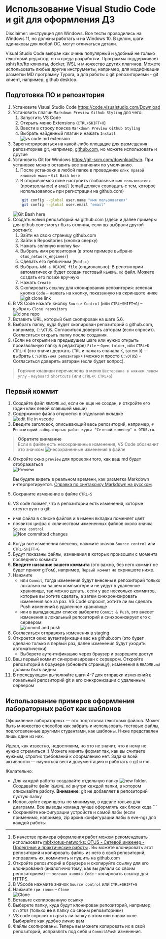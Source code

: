 # Использование Visual Studio Code и git для оформления ДЗ

Disclaimer: инструкция для Windows. Все тесты проводились на Windows 11, но должны работать и на Windows 10. В целом, шаги одинаковы для любой ОС, могут отличаться детали.


Visual Studio Code выбран как очень популярный и удобный не только текстовый редактор, но и среда разработки. Программа поддерживает ssh/sftp/ftp клиенты, docker, WSL и множество других плагинов. 
Можете использовать любые другие инструменты, например, для модификации разметки MD программу Typora, а  для работы с git репозиториями - git клиент, например, github desktop.



## Подготовка ПО и репозитория

1. Установите Visual Studio Code https://code.visualstudio.com/Download
1. Установить плагин `Markdown Preview Github Styling` для чего:
    1. Запустить VS Code
    1. Открыть меню Extensions (`CTRL+SHIFT+X`)
    1. Ввести в строку поиска `Markdown Preview Github Styling`
    1. Выбрать найденный плагин и нажать `Install`  
    ![vs code md extension](screenshots/vsc_extension_md.png)
1. Зарегистрироваться на какой-либо площадке для размещения репозиториев git, например, [github.com](https://github.com/), но можете использовать и другие
1. Установить Git for Windows https://git-scm.com/download/win. При установке можно оставить все значения по умолчанию.
    1. После установки в любой папке в проводнике `клик правой кнопкой мыши` -  `Git Bash here`
    1. В открывшемся окне настроить глобальные `имя пользователя` (произвольное) и `email` (email должен совпадать с тем, которое использовалось при регистрации на github.com)
    ```bash
        git config --global user.name "имя пользователя"
        git config --global user.email "email"
    ```
    ![Git Bash here](screenshots/git_bash_here.png)
1. Создать новый репозиторий на github.com (здесь и далее примеры для github.com; могут  быть отличия, если вы выбрали другой хостинг):
    1. Зайти на свою страницу github.com
    1. Зайти в Repositories (кнопка сверху) 
    1. Нажать зеленую кнопку `New`
    1. Выбрать имя репозитория (в этом примере выбрано `otus_network_engineer`)
    1. Сделать его публичным (`Public`)
    1. Выбрать `Add a README file` (опционально). В репозитории автоматически будет создан тестовый `README.md` файл. Можете создать его позже вручную
    1. Нажать `Create`
    1. Скопировать ссылку для клонирования репозитория: зеленая кнопка `Code` – нажать на кнопку, показанную на скриншоте ниже  
    ![git clone link](screenshots/git_clone_link.png)
1. В VS Code нажать кнопку `Source Control` (или `CTRL+SHIFT+G`) – выбрать `Clone repository`  
![clone repo](screenshots/vsc_source_control_clone.png)
1. Вставить URL, который был скопирован на шаге 5.6.
1. Выбрать папку, куда будет скопирован репозиторий с github.com, например, `C:\OTUS`. Согласиться доверять авторам (если спросит). Согласиться открыть папку после создания.
1. (Если не открыли на предыдущем шаге или нужно открыть произвольную папку в редакторе) `File` – `Open folder`, или `CTRL+K CTRL+O` (это значит держать `CTRL` и нажать сначала `K`, затем `O`) — выбрать `C:\OTUS\имя репозитория` (можно и просто `C:\OTUS`) -  Согласиться доверять авторам (если будет вопрос).
>Горячие клавиши перечислены в меню `Шестеренка в нижнем левом углу` - `Keyboard Shortcuts` (или `CTRL+K CTRL+S`)


## Первый коммит
1. Создайте файл `README.md`, если он еще не создан, и откройте его (один клик левой клавишей мыши)
1. Содержимое файла откроется в отдельной вкладке  
![edit file in vscode](screenshots/vsc_edit_file.png)
1. Введите заголовок, описывающий весь репозиторий, например,       `# Репозиторий лабораторных работ курса "Сетевой инженер" в OTUS.ru`. <br>
> **Обратите внимание**  
> Если в файле есть несохраненные изменения, VS Code обозначит это значком ![несохраненные изменения в файле](screenshots/vsc_changes_not_saved.png)
4. Откройте окно `preview` для проверки того, как ваш md будет отображаться  
![Preview](screenshots/vsc_review_button.png)  

    Вы будете видеть в реальном времени, как разметка Markdown интерпретируется. [Справка по синтаксису Markdown на русском](https://github.com/sandino/Markdown-Cheatsheet)
4. Сохраните изменение в файле `CTRL+S`
4. VS code поймет, что в репозитории есть изменения, которые отсутствуют в git:
* имя файла в списке файлов и в имени вкладки поменяет цвет
* появится цифра с количеством измененных файлов около значка `Source control`  
![Non committed changes](screenshots/vsc_changes_not_committed.png)
4. Когда все изменения внесены, нажмите значок `Source control` или `CTRL+SHIFT+G`
4. Будут показаны файлы, изменения в которых произошли с момента последнего коммита
4. **Введите название вашего коммита** (это важно, без него коммит не будет принят git’ом), например, `Первый коммит` на скриншоте ниже.
4. Нажмите  
    * или `Commit`, тогда изменения будут внесены в репозиторий только локально на вашем компьютере и не уйдут в удаленное хранилище, так можно делать, если у вас несколько коммитов, которые вы хотите сделать, а затем синхронизировать изменения все за раз. VS Code спросит, хотите ли вы сделать Push изменений в удаленное хранилище
    * или в выпадающем списке выберите `Commit & Push`, это внесет изменения в локальный репозиторий и синхронизирует его с сервером  
    ![commit and push](screenshots/vsc_commit.png)
4. Согласиться отправлять изменения в staging
4. Откроется окно аутентификации вас на github.com (это будет сделано только в первый раз, далее изменения будут уходить автоматически)
    * Выберете аутентификацию через браузер и разрешите доступ
4. Ваш первый коммит синхронизирован с сервером. Откройте репозиторий в браузере (обновите страницу), изменения в `README.md` должны быть видны
4. В последующем выполняйте шаги 4-7 для отправки изменений в локальный репозиторий git и его синхронизации с удаленным сервером 

## Использование примеров оформления лабораторных работ как шаблонов

Оформление лабораторных — это подготовка текстовых файлов. Может быть множество способов как забрать и использовать тестовые файлы, подготовленные другими студентами, как шаблоны. Ниже представлен лишь один из них.
       
Идеал, как известно, недостижим, но это не значит, что к нему не нужно стремиться :) Можете менять формат так, как вы считаете нужным, строгих требований к оформлению нет. Задача всей активности — научиться вести документацию и работать с git и md.

Желательно:
* Для каждой работы создавайте отдельную папку ![new folder](screenshots/vsc_new_folder.png). Создавайте файл `README.md` внутри каждой папки, в котором описывайте работу. **Внимание**: git не добавляет в репозиторий пустую папку
* Используйте скриншоты по минимуму, в идеале только для диаграмм. Все выводы команд лучше оформлять как блоки кода ``` 
* Сохраняйте конфигурации устройств и самой лабы (если применимо, например, zip архив конфигурации лабы в eve-ng) для каждой работы

-------------
1. В качестве примера оформления работ можем рекомендовать использовать [mbfx/otus-networks: OTUS - Сетевой инженер - Проектные и практические работы](https://github.com/mbfx/otus-networks) . Вы можете клонировать этот репозиторий и копировать файлы из него в свой репозиторий, исправлять их, коммитить и пушить на github.com
1. Откройте репозиторий в браузере и скопируйте ссылку для его клонирования (аналогично тому, как вы делали со своим репозиторием) — `зеленая кнопка Code` – копировать ссылку для HTTPS.
1. В VScode нажмите значок `Source control` или `CTRL+SHIFT+G`
1. Нажмите `три точки` – `Clone`  
![Clone](screenshots/vsc_clone.png)
1. Вставьте скопированную ссылку
1. Выберете папку, куда будут клонирован репозиторий, например, `C:\OTUS` (только **не** в папку со своим репозиторием)
1. VS code спросит открыть ли папку в этом или новом окне. Выбирайте как удобно лично вам
1. Файлы скопированы. Теперь вы можете копировать их в свой репозиторий, исправлять под себя и `Commit&Push` изменения.